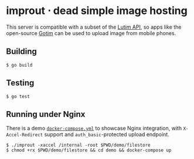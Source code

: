 # improut ⋅ dead simple image hosting

This server is compatible with a subset of the 
[Lutim API](https://framagit.org/fiat-tux/hat-softwares/lutim/-/wikis/API), 
so apps like the open-source [Gotim](http://www.gobl.im/) can be used to upload
image from mobile phones.

## Building

    $ go build
    
## Testing

    $ go test

## Running under Nginx

There is a demo [`docker-compose.yml`](demo/docker-compose.yml) to showcase
Nginx integration, with `X-Accel-Redirect` support and `auth_basic`-protected 
upload endpoint.

    $ ./improut -xaccel /internal -root $PWD/demo/filestore
    $ chmod +rx $PWD/demo/filestore && cd demo && docker-compose up    
